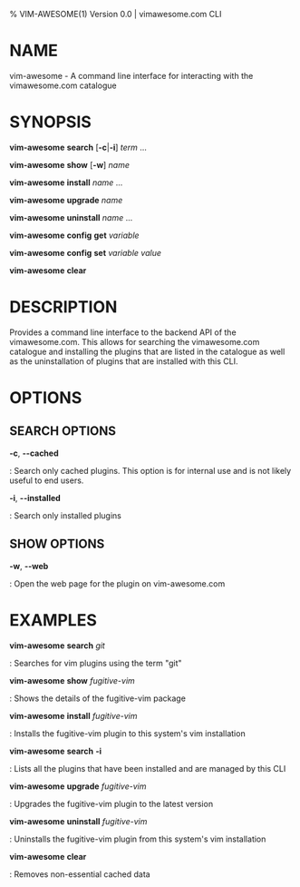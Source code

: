 % VIM-AWESOME(1) Version 0.0 | vimawesome.com CLI

# NAME

vim-awesome - A command line interface for interacting with the vimawesome.com catalogue

# SYNOPSIS

**vim-awesome** **search** [**-c**|**-i**] _term_ ...

**vim-awesome** **show** [**-w**] _name_

**vim-awesome** **install** _name_ ...

**vim-awesome** **upgrade** _name_

**vim-awesome** **uninstall** _name_ ...

**vim-awesome** **config** **get** _variable_ 

**vim-awesome** **config** **set** _variable_ _value_

**vim-awesome** **clear**

# DESCRIPTION

Provides a command line interface to the backend API of the vimawesome.com.
This allows for searching the vimawesome.com catalogue and installing the
plugins that are listed in the catalogue as well as the uninstallation of
plugins that are installed with this CLI.

# OPTIONS

## SEARCH OPTIONS

**-c**, **\-\-cached**

: Search only cached plugins. This option is for internal use and is not likely useful to end users.

**-i**, **\-\-installed**

: Search only installed plugins

## SHOW OPTIONS

**-w**, **\-\-web**

: Open the web page for the plugin on vim-awesome.com

# EXAMPLES

**vim-awesome** **search** _git_

: Searches for vim plugins using the term "git"

**vim-awesome** **show** _fugitive-vim_

: Shows the details of the fugitive-vim package

**vim-awesome** **install** _fugitive-vim_

: Installs the fugitive-vim plugin to this system's vim installation

**vim-awesome** **search** **-i**

: Lists all the plugins that have been installed and are managed by this CLI

**vim-awesome** **upgrade** _fugitive-vim_

: Upgrades the fugitive-vim plugin to the latest version

**vim-awesome** **uninstall** _fugitive-vim_

: Uninstalls the fugitive-vim plugin from this system's vim installation

**vim-awesome** **clear**

: Removes non-essential cached data

